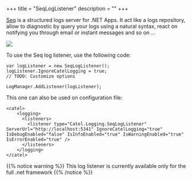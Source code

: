 +++
title = "SeqLogListener" 
description = ""
+++

[Seq](http://getseq.net/) is a structured logs server for .NET Apps. It act like a logs repository, allow to diagnostic by query your logs using a natural syntax, react on notifying you through email or instant messages and so on ...

![](../../../../images/catel-core/logging/log-listeners/seq-log-listener/seq.png)


To use the Seq log listener, use the following code:

```
var logListener = new SeqLogListener();
logListener.IgnoreCatelLogging = true;
// TODO: Customize options
 
LogManager.AddListener(logListener);
```

This one can also be used on configuration file:

```
<catel>
    <logging>
      <listeners>
        <listener type="Catel.Logging.SeqLogListener" ServerUrl="http://localhost:5341" IgnoreCatelLogging="true" IsDebugEnabled="false" IsInfoEnabled="true" IsWarningEnabled="true" IsErrorEnabled="true" />
      </listeners>
    </logging>
</catel>
```

{{% notice warning %}}
This log listener is currently available only for the full .net framework
{{% /notice %}}
